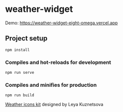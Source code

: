 # weather-widget

Demo: https://weather-widget-eight-omega.vercel.app

## Project setup
```
npm install
```

### Compiles and hot-reloads for development
```
npm run serve
```

### Compiles and minifies for production
```
npm run build
```

[Weather icons kit](https://www.figma.com/community/file/1059229179375580154) designed by Leya Kuznetsova